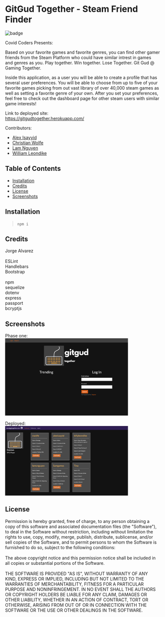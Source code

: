 # GitGud Together - Steam Friend Finder

  ![badge](https://img.shields.io/badge/License-MIT-blue)

  Covid Coders Presents:
  
  Based on your favorite games and favorite genres, you can find other gamer friends from the Steam Platform who could have similar intrest in games and genres as you. Play together. Win together. Lose Together. Git Gud @ Gaming Together.

  Inside this application, as a user you will be able to create a profile that has several user preferences. You will be able to choose from up to five of your favorite games picking from out vast library of over 40,000 steam games as well as setting a favorite genre of your own. After you set your preferences, feel free to check out the dashboard page for other steam users with similar game interests!

  Link to deployed site:<br>
  https://gitgudtogether.herokuapp.com/

  Contributors: <br>
  - [Alex Isayyid](https://github.com/aisayyid) <br>
  - [Christian Wolfe](https://github.com/christianwolfe) <br>
  - [Lam Nguyen](https://github.com/lamcnguyen89) <br>
  - [William Leondike](https://github.com/WLeondike) <br>


  ## Table of Contents

  * [Installation](#installation)
  * [Credits](#credits)
  * [License](#license)
  * [Screenshots](#screenshots)
  

  ## Installation
  
  > ``` npm i ```
  
  
  ## Credits
  
  Jorge Alvarez <br><br> ESLint <br> Handlebars <br> Bootstrap <br><br> npm <br> sequelize <br> dotenv <br> express <br> passport <br> bcryptjs
  

  ## Screenshots

  Phase one: <br>
  <img src =".\public\images\phaseOneHomePage.png" width="400">

  Deployed: <br>
  <img src =".\public\images\deployed.png" width="400">


  ## License
  
  Permission is hereby granted, free of charge, to any person obtaining a copy of this software and associated documentation files (the "Software"), to deal in the Software without restriction, including without limitation the rights to use, copy, modify, merge, publish, distribute, sublicense, and/or sell copies of the Software, and to permit persons to whom the Software is furnished to do so, subject to the following conditions: <br> <br> The above copyright notice and this permission notice shall be included in all copies or substantial portions of the Software. <br> <br> THE SOFTWARE IS PROVIDED "AS IS", WITHOUT WARRANTY OF ANY KIND, EXPRESS OR IMPLIED, INCLUDING BUT NOT LIMITED TO THE WARRANTIES OF MERCHANTABILITY, FITNESS FOR A PARTICULAR PURPOSE AND NONINFRINGEMENT. IN NO EVENT SHALL THE AUTHORS OR COPYRIGHT HOLDERS BE LIABLE FOR ANY CLAIM, DAMAGES OR OTHER LIABILITY, WHETHER IN AN ACTION OF CONTRACT, TORT OR OTHERWISE, ARISING FROM OUT OF OR IN CONNECTION WITH THE SOFTWARE OR THE USE OR OTHER DEALINGS IN THE SOFTWARE.